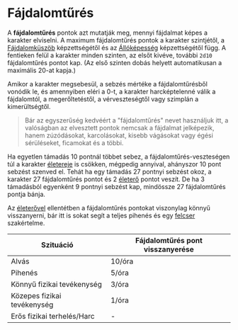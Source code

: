 # Fájdalomtűrés

A **fájdalomtűrés** pontok azt mutatják meg, mennyi fájdalmat képes a karakter elviselni. A maximum fájdalomtűrés pontok a karakter szintjétől, a [Fájdalomküszöb](skill:pain_threshold) képzettségétől és az [Állóképesség](skill:endurance) képzettségétől függ. A fentieken felül a karakter minden szinten, az elsőt kivéve, további `2d10` fájdalomtűrés pontot kap. (Az első szinten dobás helyett automatikusan a maximális 20-at kapja.)

Amikor a karakter megsebesül, a sebzés mértéke a fájdalomtűrésből vonódik le, és amennyiben eléri a 0-t, a karakter harcképtelenné válik a fájdalomtól, a megerőltetéstől, a vérveszteségtől vagy szimplán a kimerültségtől.

> [note]: #
Bár az egyszerűség kedvéért a "fájdalomtűrés" nevet használjuk itt, a valóságban az elvesztett pontok nemcsak a fájdalmat jelképezik, hanem zúzódásokat, karcolásokat, kisebb vágásokat vagy égési sérüléseket, ficamokat és a többi.

Ha egyetlen támadás 10 pontnál többet sebez, a fájdalomtűrés-veszteségen túl a karakter [életereje](character:ep) is csökken, mégpedig annyival, ahányszor 10 pont sebzést szenved el. Tehát ha egy támadás 27 pontnyi sebzést okoz, a karakter 27 fájdalomtűrés pontot és 2 [életerő](character:ep) pontot veszít. De ha 3 támadásból egyenként 9 pontnyi sebzést kap, mindössze 27 fájdalomtűrés pontja bánja.

Az [életerővel](character:ep) ellentétben a fájdalomtűrés pontokat viszonylag könnyű visszanyerni, bár itt is sokat segít a teljes pihenés és egy [felcser](skill:medicine) szakértelme.

|Szituáció|Fájdalomtűrés pont visszanyerése|
|---------|-------------|
|Alvás    | 10/óra     |
|Pihenés     | 5/óra      |
|Könnyű fizikai tevékenység | 3/óra|
|Közepes fizikai tevékenység | 1/óra |
|Erős fizikai terhelés/Harc | - |


